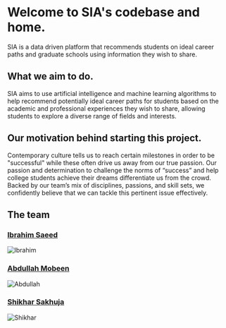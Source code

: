# Welcome to SIA's codebase and home. 
SIA is a data driven platform that recommends students on ideal career paths and graduate schools using information they wish to share.


## What we aim to do. 
SIA aims to use artificial intelligence and machine learning algorithms to help recommend potentially ideal career paths for students based on the academic and professional experiences they wish to share, allowing students to explore a diverse range of fields and interests.


## Our motivation behind starting this project.
Contemporary culture tells us to reach certain milestones in order to be "successful" while these often drive us away from our true passion.
Our passion and determination to challenge the norms of “success” and help college students achieve their dreams differentiate us from the crowd. Backed by our team’s mix of disciplines, passions, and skill sets, we confidently believe that we can tackle this pertinent issue effectively. 


## The team


### [Ibrahim Saeed](https://www.linkedin.com/in/ibrahim-saeed-6a4b01144/)
![Ibrahim](https://github.com/shikhar394/SIA/blob/master/images/Ibrahim.jpg)

### [Abdullah Mobeen](https://www.linkedin.com/in/abdullah-mobeen/)
![Abdullah](https://github.com/shikhar394/SIA/blob/master/images/Abdullah.jpg)

### [Shikhar Sakhuja](https://www.linkedin.com/in/shikhar394/)
![Shikhar](https://github.com/shikhar394/SIA/blob/master/images/Shikhar.jpg)
